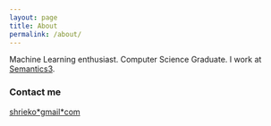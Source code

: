 ```yaml
---
layout: page
title: About
permalink: /about/
---
```


Machine Learning enthusiast. Computer Science Graduate. I work at [Semantics3](https://www.semantics3.com/).


### Contact me

[shrieko\*gmail\*com](mailto:sumeetbhadana99\*gmail\*com)